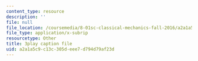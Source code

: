 ```yaml
---
content_type: resource
description: ''
file: null
file_location: /coursemedia/8-01sc-classical-mechanics-fall-2016/a2a1a5c9c13c305deee7d794d79af23d_zLGu1dlP0UY.srt
file_type: application/x-subrip
resourcetype: Other
title: 3play caption file
uid: a2a1a5c9-c13c-305d-eee7-d794d79af23d
---
```

